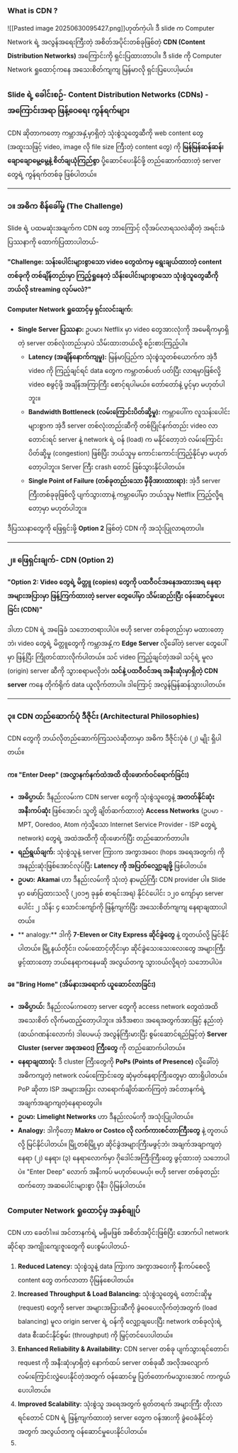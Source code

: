 ### What is CDN ?
![[Pasted image 20250630095427.png]]ဟုတ်ကဲ့ပါ၊ ဒီ slide က Computer Network ရဲ့ အလွန်အရေးကြီးတဲ့ အစိတ်အပိုင်းတစ်ခုဖြစ်တဲ့ **CDN (Content Distribution Networks)** အကြောင်းကို ရှင်းပြထားတာပါ။ ဒီ slide ကို Computer Network ရှုထောင့်ကနေ အသေးစိတ်ကျကျ မြန်မာလို ရှင်းပြပေးပါ့မယ်။

### Slide ရဲ့ ခေါင်းစဉ်- Content Distribution Networks (CDNs) - အကြောင်းအရာ ဖြန့်ဝေရေး ကွန်ရက်များ

CDN ဆိုတာကတော့ ကမ္ဘာအနှံ့မှာရှိတဲ့ သုံးစွဲသူတွေဆီကို web content တွေ (အထူးသဖြင့် video, image လို file size ကြီးတဲ့ content တွေ) ကို **မြန်မြန်ဆန်ဆန်၊ ချောချောမွေ့မွေ့နဲ့ စိတ်ချယုံကြည်စွာ** ပို့ဆောင်ပေးနိုင်ဖို့ တည်ဆောက်ထားတဲ့ server တွေရဲ့ ကွန်ရက်တစ်ခု ဖြစ်ပါတယ်။

---

### ၁။ အဓိက စိန်ခေါ်မှု (The Challenge)

Slide ရဲ့ ပထမဆုံးအချက်က CDN တွေ ဘာကြောင့် လိုအပ်လာရသလဲဆိုတဲ့ အရင်းခံပြဿနာကို ထောက်ပြထားပါတယ်-

**"Challenge: သန်းပေါင်းများစွာသော video တွေထဲကမှ ရွေးချယ်ထားတဲ့ content တစ်ခုကို တစ်ချိန်တည်းမှာ ကြည့်ရှုနေတဲ့ သိန်းပေါင်းများစွာသော သုံးစွဲသူတွေဆီကို ဘယ်လို streaming လုပ်မလဲ?"**

**Computer Network ရှုထောင့်မှ ရှင်းလင်းချက်:**
*   **Single Server ပြဿနာ:** ဥပမာ၊ Netflix မှာ video တွေအားလုံးကို အမေရိကမှာရှိတဲ့ server တစ်လုံးတည်းမှာပဲ သိမ်းထားတယ်လို့ စဉ်းစားကြည့်ပါ။
    *   **Latency (အချိန်နောက်ကျမှု):** မြန်မာပြည်က သုံးစွဲသူတစ်ယောက်က အဲ့ဒီ video ကို ကြည့်ချင်ရင် data တွေက ကမ္ဘာတစ်ပတ် ပတ်ပြီး လာရမှာဖြစ်လို့ video စဖွင့်ဖို့ အချိန်အကြာကြီး စောင့်ရပါမယ်။ တော်တော်နဲ့ ပွင့်မှာ မဟုတ်ပါဘူး။
    *   **Bandwidth Bottleneck (လမ်းကြောင်းပိတ်ဆို့မှု):** ကမ္ဘာပေါ်က လူသန်းပေါင်းများစွာက အဲ့ဒီ server တစ်လုံးတည်းဆီကို တစ်ပြိုင်နက်တည်း video လာတောင်းရင် server နဲ့ network ရဲ့ ဝန် (load) က မနိုင်တော့ဘဲ လမ်းကြောင်းပိတ်ဆို့မှု (congestion) ဖြစ်ပြီး ဘယ်သူမှ ကောင်းကောင်းကြည့်နိုင်မှာ မဟုတ်တော့ပါဘူး။ Server ကြီး crash တောင် ဖြစ်သွားနိုင်ပါတယ်။
    *   **Single Point of Failure (တစ်ခုတည်းသော မှီခိုအားထားရာ):** အဲ့ဒီ server ကြီးတစ်ခုခုဖြစ်လို့ ပျက်သွားတာနဲ့ ကမ္ဘာပေါ်မှာ ဘယ်သူမှ Netflix ကြည့်လို့ရတော့မှာ မဟုတ်ပါဘူး။

ဒီပြဿနာတွေကို ဖြေရှင်းဖို့ **Option 2** ဖြစ်တဲ့ CDN ကို အသုံးပြုလာရတာပါ။

---

### ၂။ ဖြေရှင်းချက်- CDN (Option 2)

**"Option 2: Video တွေရဲ့ မိတ္တူ (copies) တွေကို ပထဝီဝင်အနေအထားအရ နေရာအများအပြားမှာ ဖြန့်ကြက်ထားတဲ့ server တွေပေါ်မှာ သိမ်းဆည်းပြီး ဝန်ဆောင်မှုပေးခြင်း (CDN)"**

ဒါဟာ CDN ရဲ့ အခြေခံ သဘောတရားပါပဲ။ ဗဟို server တစ်ခုတည်းမှာ မထားတော့ဘဲ၊ video တွေရဲ့ မိတ္တူတွေကို ကမ္ဘာအနှံ့က **Edge Server** လို့ခေါ်တဲ့ server တွေပေါ်မှာ ဖြန့်ပြီး ကြိုတင်ထားလိုက်ပါတယ်။ သင် video ကြည့်ချင်တဲ့အခါ သင့်ရဲ့ မူလ (origin) server ဆီကို သွားစရာမလိုဘဲ၊ **သင်နဲ့ ပထဝီဝင်အရ အနီးဆုံးမှာရှိတဲ့ CDN server** ကနေ တိုက်ရိုက် data ယူလိုက်တာပါ။ ဒါကြောင့် အလွန်မြန်ဆန်သွားပါတယ်။

---

### ၃။ CDN တည်ဆောက်ပုံ ဒီဇိုင်း (Architectural Philosophies)

CDN တွေကို ဘယ်လိုတည်ဆောက်ကြသလဲဆိုတာမှာ အဓိက ဒီဇိုင်းပုံစံ (၂) မျိုး ရှိပါတယ်။

#### က။ "Enter Deep" (အလွှာနက်နက်ထဲအထိ ထိုးဖောက်ဝင်ရောက်ခြင်း)

*   **အဓိပ္ပာယ်:** ဒီနည်းလမ်းက CDN server တွေကို သုံးစွဲသူတွေနဲ့ **အတတ်နိုင်ဆုံး အနီးကပ်ဆုံး** ဖြစ်အောင်၊ သူတို့ ချိတ်ဆက်ထားတဲ့ **Access Networks** (ဥပမာ - MPT, Ooredoo, Atom ကဲ့သို့သော Internet Service Provider - ISP တွေရဲ့ network) တွေရဲ့ အထဲအထိကို ထိုးဖောက်ပြီး တည်ဆောက်တာပါ။
*   **ရည်ရွယ်ချက်:** သုံးစွဲသူနဲ့ server ကြားက အကွာအဝေး (hops အရေအတွက်) ကို အနည်းဆုံးဖြစ်အောင်လုပ်ပြီး **Latency ကို အပြတ်လျှော့ချဖို့** ဖြစ်ပါတယ်။
*   **ဥပမာ:** **Akamai** ဟာ ဒီနည်းလမ်းကို သုံးတဲ့ နာမည်ကြီး CDN provider ပါ။ Slide မှာ ဖော်ပြထားသလို (၂၀၁၅ ခုနှစ် စာရင်းအရ) နိုင်ငံပေါင်း ၁၂၀ ကျော်မှာ server ပေါင်း ၂ သိန်း ၄ သောင်းကျော်ကို ဖြန့်ကျက်ပြီး အသေးစိတ်ကျကျ နေရာချထားပါတယ်။
*   ** analogy:** ဒါကို **7-Eleven or City Express ဆိုင်ခွဲတွေ** နဲ့ တူတယ်လို့ မြင်နိုင်ပါတယ်။ မြို့နယ်တိုင်း၊ လမ်းထောင့်တိုင်းမှာ ဆိုင်ခွဲသေးသေးလေးတွေ အများကြီးဖွင့်ထားတော့ ဘယ်နေရာကနေမဆို အလွယ်တကူ သွားဝယ်လို့ရတဲ့ သဘောပါပဲ။

#### ခ။ "Bring Home" (အိမ်နားအရောက် ယူဆောင်လာခြင်း)

*   **အဓိပ္ပာယ်:** ဒီနည်းလမ်းကတော့ server တွေကို access network တွေထဲအထိ အသေးစိတ် လိုက်မထည့်တော့ပါဘူး။ အဲဒီအစား၊ အရေအတွက်အားဖြင့် နည်းတဲ့ (ဆယ်ဂဏန်းလောက်) ဒါပေမယ့် အလွန်ကြီးမားပြီး စွမ်းဆောင်ရည်မြင့်တဲ့ **Server Cluster (server အစုအဝေး) ကြီးတွေ** ကို တည်ဆောက်ပါတယ်။
*   **နေရာချထားပုံ:** ဒီ cluster ကြီးတွေကို **PoPs (Points of Presence)** လို့ခေါ်တဲ့ အဓိကကျတဲ့ network လမ်းကြောင်းတွေ ဆုံမှတ်နေရာကြီးတွေမှာ ထားရှိပါတယ်။ PoP ဆိုတာ ISP အများအပြား လာရောက်ချိတ်ဆက်ကြတဲ့ အင်တာနက်ရဲ့ အချက်အချာကျတဲ့နေရာတွေပါ။
*   **ဥပမာ:** **Limelight Networks** ဟာ ဒီနည်းလမ်းကို အသုံးပြုပါတယ်။
*   **Analogy:** ဒါကိုတော့ **Makro or Costco လို လက်ကားစင်တာကြီးတွေ** နဲ့ တူတယ်လို့ မြင်နိုင်ပါတယ်။ မြို့တစ်မြို့မှာ ဆိုင်ခွဲအများကြီးမဖွင့်ဘဲ၊ အချက်အချာကျတဲ့ နေရာ (၂) နေရာ၊ (၃) နေရာလောက်မှာ ဂိုဒေါင်အကြီးကြီးတွေ ဖွင့်ထားတဲ့ သဘောပါပဲ။ "Enter Deep" လောက် အနီးကပ် မဟုတ်ပေမယ့်၊ ဗဟို server တစ်ခုတည်းထက်တော့ အဆပေါင်းများစွာ ပိုနီး၊ ပိုမြန်ပါတယ်။

### Computer Network ရှုထောင့်မှ အနှစ်ချုပ်

CDN ဟာ ခေတ်ใหม่ အင်တာနက်ရဲ့ မရှိမဖြစ် အစိတ်အပိုင်းဖြစ်ပြီး အောက်ပါ network ဆိုင်ရာ အကျိုးကျေးဇူးတွေကို ပေးစွမ်းပါတယ်-
1.  **Reduced Latency:** သုံးစွဲသူနဲ့ data ကြားက အကွာအဝေးကို နီးကပ်စေလို့ content တွေ တက်လာတာ ပိုမြန်စေပါတယ်။
2.  **Increased Throughput & Load Balancing:** သုံးစွဲသူတွေရဲ့ တောင်းဆိုမှု (request) တွေကို server အများအပြားဆီကို ခွဲဝေပေးလိုက်တဲ့အတွက် (load balancing) မူလ origin server ရဲ့ ဝန်ကို လျှော့ချပေးပြီး network တစ်ခုလုံးရဲ့ data စီးဆင်းနိုင်စွမ်း (throughput) ကို မြှင့်တင်ပေးပါတယ်။
3.  **Enhanced Reliability & Availability:** CDN server တစ်ခု ပျက်သွားရင်တောင်၊ request ကို အနီးဆုံးမှာရှိတဲ့ နောက်ထပ် server တစ်ခုဆီ အလိုအလျောက် လမ်းကြောင်းလွှဲပေးနိုင်တဲ့အတွက် ဝန်ဆောင်မှု ပြတ်တောက်မသွားအောင် ကာကွယ်ပေးပါတယ်။
4.  **Improved Scalability:** သုံးစွဲသူ အရေအတွက် ရုတ်တရက် အများကြီး တိုးလာရင်တောင် CDN ရဲ့ ဖြန့်ကျက်ထားတဲ့ server တွေက ဝန်အားကို ခွဲဝေခံနိုင်တဲ့အတွက် အလွယ်တကူ ဝန်ဆောင်မှုပေးနိုင်ပါတယ်။
5. 
